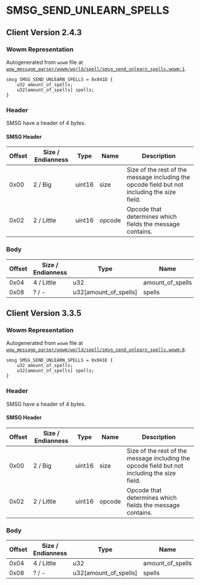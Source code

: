 # SMSG_SEND_UNLEARN_SPELLS

## Client Version 2.4.3

### Wowm Representation

Autogenerated from `wowm` file at [`wow_message_parser/wowm/world/spell/smsg_send_unlearn_spells.wowm:1`](https://github.com/gtker/wow_messages/tree/main/wow_message_parser/wowm/world/spell/smsg_send_unlearn_spells.wowm#L1).
```rust,ignore
smsg SMSG_SEND_UNLEARN_SPELLS = 0x041D {
    u32 amount_of_spells;
    u32[amount_of_spells] spells;
}
```
### Header

SMSG have a header of 4 bytes.

#### SMSG Header

| Offset | Size / Endianness | Type   | Name   | Description |
| ------ | ----------------- | ------ | ------ | ----------- |
| 0x00   | 2 / Big           | uint16 | size   | Size of the rest of the message including the opcode field but not including the size field.|
| 0x02   | 2 / Little        | uint16 | opcode | Opcode that determines which fields the message contains.|

### Body

| Offset | Size / Endianness | Type | Name | Description | Comment |
| ------ | ----------------- | ---- | ---- | ----------- | ------- |
| 0x04 | 4 / Little | u32 | amount_of_spells |  |  |
| 0x08 | ? / - | u32[amount_of_spells] | spells |  |  |

## Client Version 3.3.5

### Wowm Representation

Autogenerated from `wowm` file at [`wow_message_parser/wowm/world/spell/smsg_send_unlearn_spells.wowm:8`](https://github.com/gtker/wow_messages/tree/main/wow_message_parser/wowm/world/spell/smsg_send_unlearn_spells.wowm#L8).
```rust,ignore
smsg SMSG_SEND_UNLEARN_SPELLS = 0x041E {
    u32 amount_of_spells;
    u32[amount_of_spells] spells;
}
```
### Header

SMSG have a header of 4 bytes.

#### SMSG Header

| Offset | Size / Endianness | Type   | Name   | Description |
| ------ | ----------------- | ------ | ------ | ----------- |
| 0x00   | 2 / Big           | uint16 | size   | Size of the rest of the message including the opcode field but not including the size field.|
| 0x02   | 2 / Little        | uint16 | opcode | Opcode that determines which fields the message contains.|

### Body

| Offset | Size / Endianness | Type | Name | Description | Comment |
| ------ | ----------------- | ---- | ---- | ----------- | ------- |
| 0x04 | 4 / Little | u32 | amount_of_spells |  |  |
| 0x08 | ? / - | u32[amount_of_spells] | spells |  |  |

